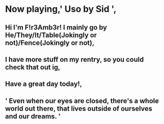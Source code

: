 # Now playing,' Uso by Sid ',
## Hi I'm F!r3Amb3r! I mainly go by He/They/It/Table(Jokingly or not)/Fence(Jokingly or not),
## I have more stuff on my rentry, so you could check that out ig,
## Have a great day today!,
## ' Even when our eyes are closed, there's a whole world out there, that lives outside of ourselves and our dreams. '
